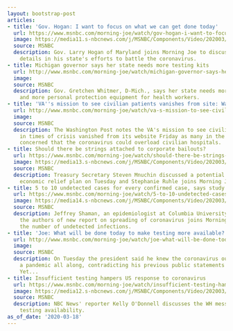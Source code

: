 ```yaml
---
layout: bootstrap-post
articles:
- title: 'Gov. Hogan: I want to focus on what we can get done today'
  url: https://www.msnbc.com/morning-joe/watch/gov-hogan-i-want-to-focus-on-what-we-can-get-done-today-80910405733
  image: https://media11.s-nbcnews.com/j/MSNBC/Components/Video/202003/n_mj_hogan_200318_1920x1080.nbcnews-fp-1200-630.jpg
  source: MSNBC
  description: Gov. Larry Hogan of Maryland joins Morning Joe to discuss the latest
    details in his state's efforts to battle the coronavirus.
- title: Michigan governor says her state needs more testing kits
  url: http://www.msnbc.com/morning-joe/watch/michigan-governor-says-her-state-needs-more-testing-kits-80910405705
  image: 
  source: MSNBC
  description: Gov. Gretchen Whitmer, D-Mich., says her state needs more testing kits
    and more personal protection equipment for health workers.
- title: 'VA''s mission to see civilian patients vanishes from site: WaPo'
  url: http://www.msnbc.com/morning-joe/watch/va-s-mission-to-see-civilian-patients-in-times-of-crisis-vanishes-from-site-wapo-80908357844
  image: 
  source: MSNBC
  description: The Washington Post notes the VA's mission to see civilian patients
    in times of crisis vanished from its website Friday as many in the country grew
    concerned that the coronavirus could overload civilian hospitals.
- title: Should there be strings attached to corporate bailouts?
  url: https://www.msnbc.com/morning-joe/watch/should-there-be-strings-attached-to-corporate-bailouts-80905797998
  image: https://media13.s-nbcnews.com/j/MSNBC/Components/Video/202003/n_mj_stephanie_200318_1920x1080.nbcnews-fp-1200-630.jpg
  source: MSNBC
  description: Treasury Secretary Steven Mnuchin discussed a potential coronavirus
    economic relief plan on Tuesday and Stephanie Ruhle joins Morning Joe to discuss.
- title: 5 to 10 undetected cases for every confirmed case, says study
  url: https://www.msnbc.com/morning-joe/watch/5-to-10-undetected-cases-for-every-confirmed-case-says-study-80907845537
  image: https://media14.s-nbcnews.com/j/MSNBC/Components/Video/202003/n_mj_shaman_200318_1920x1080.nbcnews-fp-1200-630.jpg
  source: MSNBC
  description: Jeffrey Shaman, an epidemiologist at Columbia University, and one of
    the authors of new report on spreading of coronavirus joins Morning Joe to discuss
    the number of undetected infections.
- title: 'Joe: What will be done today to make testing more available?'
  url: http://www.msnbc.com/morning-joe/watch/joe-what-will-be-done-today-to-make-testing-more-available-80906821913
  image: 
  source: MSNBC
  description: On Tuesday the president said he knew the coronavirus outbreak was
    a pandemic all along, contradicting his previous public statements about the virus.
    Yet...
- title: Insufficient testing hampers US response to coronavirus
  url: https://www.msnbc.com/morning-joe/watch/insufficient-testing-hampers-us-response-to-coronavirus-80906821783
  image: https://media12.s-nbcnews.com/j/MSNBC/Components/Video/202003/n_mj_kelly_200318_1920x1080.nbcnews-fp-1200-630.jpg
  source: MSNBC
  description: NBC News' reporter Kelly O'Donnell discusses the WH messaging on coronavirus
    testing availability.
as_of_date: '2020-03-18'
---
```


